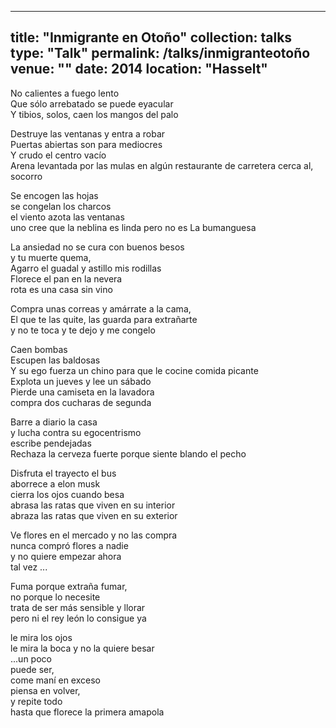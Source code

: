 
---
title: "Inmigrante en Otoño"
collection: talks
type: "Talk"
permalink: /talks/inmigranteotoño
venue: ""
date: 2014
location: "Hasselt"
---



<p>
No calientes a fuego lento<br>
Que sólo arrebatado se puede eyacular<br>
Y tibios, solos, caen los mangos del palo</p>
<p>
Destruye las ventanas y entra a robar<br>
Puertas abiertas son para mediocres<br>
Y crudo el centro vacío<br>
Arena levantada por las mulas en algún restaurante de carretera cerca al, socorro</p>
<p>
Se encogen las hojas<br>
se congelan los charcos<br>
el viento azota las ventanas<br>
uno cree que la neblina es linda pero no es La bumanguesa</p>
<p>
La ansiedad no se cura con buenos besos<br>
y tu muerte quema,<br>
Agarro el guadal y astillo mis rodillas<br>
Florece el pan en la nevera<br>
rota es una casa sin vino</p>
<p>
Compra unas correas y amárrate a la cama,<br>
El que te las quite, las guarda para extrañarte<br>
y no te toca y te dejo y me congelo</p>
<p>
Caen bombas<br>
Escupen las baldosas<br>
Y su ego fuerza un chino para que le cocine comida picante<br>
Explota un jueves y lee un sábado<br>
Pierde una camiseta en la lavadora<br>
compra dos cucharas de segunda</p>
<p>
Barre a diario la casa<br>
y lucha contra su egocentrismo<br>
escribe pendejadas<br>
Rechaza la cerveza fuerte porque siente blando el pecho</p>
<p>
Disfruta el trayecto el bus<br>
aborrece a elon musk<br>
cierra los ojos cuando besa<br>
abrasa las ratas que viven en su interior<br>
abraza las ratas que viven en su exterior</p>
<p>
Ve flores en el mercado y no las compra<br>
nunca compró flores a nadie<br>
y no quiere empezar ahora<br>
tal vez ...</p>
<p>
Fuma porque extraña fumar,<br>
no porque lo necesite<br>
trata de ser más sensible y llorar<br>
pero ni el rey león lo consigue ya</p>
<p>
le mira los ojos<br>
le mira la boca y no la quiere besar<br>
...un poco<br>
puede ser,<br>
come maní en exceso<br>
piensa en volver,<br>
y repite todo<br>
hasta que florece la primera amapola</p>
